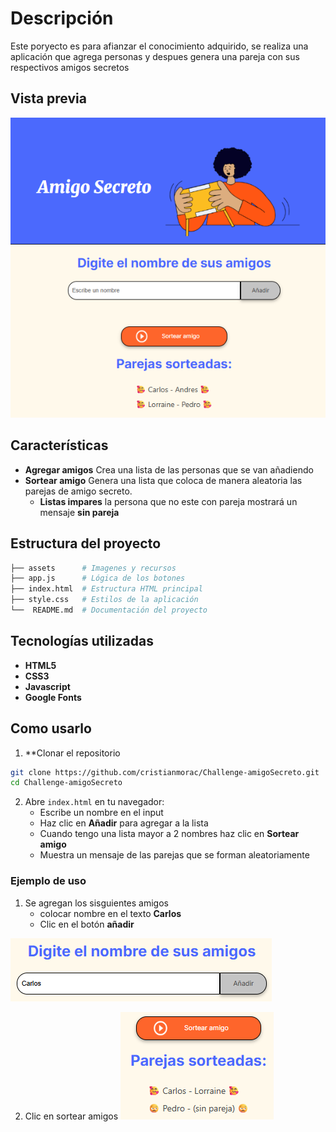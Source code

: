 # Descripción
Este poryecto es para afianzar el conocimiento adquirido, se realiza una aplicación que agrega personas y despues genera una pareja con sus respectivos amigos secretos

## Vista previa
![Vista previa amigo secreto](assets/page.png)

## Características

- **Agregar amigos** Crea una lista de las personas que se van añadiendo
- **Sortear amigo** Genera una lista que coloca de manera aleatoria las parejas de amigo secreto.  
    -  **Listas impares** la persona que no este con pareja mostrará un mensaje **sin pareja**

## Estructura del proyecto
``` bash
├── assets      # Imagenes y recursos
├── app.js      # Lógica de los botones
├── index.html  # Estructura HTML principal
├── style.css   # Estilos de la aplicación
└──  README.md  # Documentación del proyecto
```

## Tecnologías utilizadas

- **HTML5**
- **CSS3**
- **Javascript**
- **Google Fonts**

## Como usarlo

1. **Clonar el repositorio
```bash
git clone https://github.com/cristianmorac/Challenge-amigoSecreto.git
cd Challenge-amigoSecreto
```
2. Abre `index.html` en tu navegador:
    - Escribe un nombre en el input
    - Haz clic en **Añadir** para agregar a la lista
    - Cuando tengo una lista mayor a 2 nombres haz clic en **Sortear amigo**
    - Muestra un mensaje de las parejas que se forman aleatoriamente

### Ejemplo de uso

1. Se agregan los sisguientes amigos
    - colocar nombre en el texto **Carlos**
    - Clic en el botón **añadir**
    
![Crear lista de amigos](assets/listUser.png)

2. Clic en sortear amigos
![Generar parejas en una lista](assets/sortearAmigos.png)


